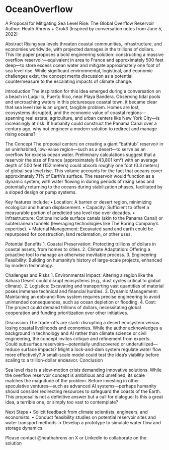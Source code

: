 # OceanOverflow
A Proposal for Mitigating Sea Level Rise: The Global Overflow Reservoir
Author: Heath Ahrens + Grok3 (Inspired by conversation notes from June 5, 2022)  

Abstract
Rising sea levels threaten coastal communities, infrastructure, and economies worldwide, with projected damages in the trillions of dollars. This lite paper proposes a bold engineering solution: constructing a massive overflow reservoir—equivalent in area to France and approximately 500 feet deep—to store excess ocean water and mitigate approximately one foot of sea level rise. While significant environmental, logistical, and economic challenges exist, the concept merits discussion as a potential countermeasure to the escalating impacts of climate change.

Introduction
The inspiration for this idea emerged during a conversation on a beach in Luquillo, Puerto Rico, near Playa Bandera. Observing tidal pools and encroaching waters in this picturesque coastal town, it became clear that sea level rise is an urgent, tangible problem. Homes are lost, ecosystems disrupted, and the economic value of coastal regions—spanning real estate, agriculture, and urban centers like New York City—is increasingly at risk. If humanity could construct the Panama Canal over a century ago, why not engineer a modern solution to redirect and manage rising oceans?

The Concept
The proposal centers on creating a giant “bathtub” reservoir in an uninhabited, low-value region—such as a desert—to serve as an overflow for excess ocean water. Preliminary calculations suggest that a reservoir the size of France (approximately 643,801 km²) with an average depth of 500 feet (152 meters) could absorb roughly one foot (0.3 meters) of global sea level rise. This volume accounts for the fact that oceans cover approximately 71% of Earth’s surface. The reservoir would function as a dynamic system, with water flowing in during periods of rising seas and potentially returning to the oceans during stabilization phases, facilitated by a sloped design or pump systems.

Key features include:
	•	Location: A barren or desert region, minimizing ecological and human displacement.
	•	Capacity: Sufficient to offset a measurable portion of predicted sea level rise over decades.
	•	Infrastructure: Options include surface canals (akin to the Panama Canal) or subterranean tunnels (leveraging technologies like The Boring Company’s expertise).
	•	Material Management: Excavated sand and earth could be repurposed for construction, land reclamation, or other uses.

Potential Benefits
	1.	Coastal Preservation: Protecting trillions of dollars in coastal assets, from homes to cities.
	2.	Climate Adaptation: Offering a proactive tool to manage an otherwise inevitable process.
	3.	Engineering Feasibility: Building on humanity’s history of large-scale projects, enhanced by modern technology.

Challenges and Risks
	1.	Environmental Impact: Altering a region like the Sahara Desert could disrupt ecosystems (e.g., dust cycles critical to global climate).
	2.	Logistics: Excavating and transporting vast quantities of material poses immense technical and financial hurdles.
	3.	Dynamic Management: Maintaining an ebb-and-flow system requires precise engineering to avoid unintended consequences, such as ocean depletion or flooding.
	4.	Cost: The project could demand trillions of dollars, necessitating global cooperation and funding prioritization over other initiatives.

Discussion
The trade-offs are stark: disrupting a desert ecosystem versus losing coastal livelihoods and economies. While the author acknowledges a background in technology and AI rather than climate science or civil engineering, the concept invites critique and refinement from experts. Could subsurface reservoirs—potentially undiscovered or underutilized—reduce surface impacts? Might a lock-and-dam system regulate water flow more effectively? A small-scale model could test the idea’s viability before scaling to a trillion-dollar endeavor.
Conclusion

Sea level rise is a slow-motion crisis demanding innovative solutions. While the overflow reservoir concept is ambitious and unrefined, its scale matches the magnitude of the problem. Before investing in other speculative ventures—such as advanced AI systems—perhaps humanity should consider redirecting resources to safeguard the coasts of the Earth. This proposal is not a definitive answer but a call for dialogue: Is this a great idea, a terrible one, or simply too vast to contemplate?

Next Steps
	•	Solicit feedback from climate scientists, engineers, and economists.
	•	Conduct feasibility studies on potential reservoir sites and water transport methods.
	•	Develop a prototype to simulate water flow and storage dynamics.

Please contact @heathahrens on X or LinkedIn to collaborate on the solution
